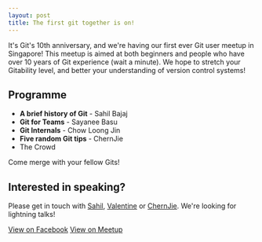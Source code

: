 ```yaml
---
layout: post
title: The first git together is on!
---
```


It's Git's 10th anniversary, and we're having our first ever Git user meetup
in Singapore! This meetup is aimed at both beginners and people who have over
10 years of Git experience (wait a minute). We hope to stretch your Gitability
level, and better your understanding of version control systems!

## Programme
- <a class="glyphicon glyphicon-facetime-video" href="https://youtu.be/NvBMcqW5jEY"></a> **A brief history of Git** - Sahil Bajaj
- <a class="glyphicon glyphicon-facetime-video" href="https://youtu.be/pmH5MYZDha8"></a> **Git for Teams** - Sayanee Basu 
- <a class="glyphicon glyphicon-facetime-video" href="https://youtu.be/sDgTD-aIccQ"></a> **Git Internals** - Chow Loong Jin 
- <a class="glyphicon glyphicon-facetime-video" href="https://youtu.be/jowe2U5vqVQ"></a> **Five random Git tips** - ChernJie 
- <a class="glyphicon glyphicon-facetime-video" href="https://youtu.be/hMSuELohWKY"></a> The Crowd

Come merge with your fellow Gits!

## Interested in speaking? 
Please get in touch with [Sahil](https://github.com/spinningarrow), [Valentine](https://github.com/valentine) or [ChernJie](https://github.com/chernjie). We're looking for lightning talks!

<a class="btn btn-primary" href="https://www.facebook.com/events/1599023443666373/">View on Facebook</a>
<a class="btn btn-danger" href="https://www.meetup.com/Grumpy-Gits-SG/events/221519416/">View on Meetup</a>
